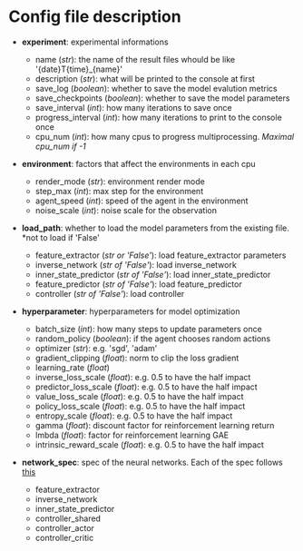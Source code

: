# Config file description

- **experiment**: experimental informations
    - name (*str*): the name of the result files whould be like '{date}T{time}_{name}'
    - description (*str*): what will be printed to the console at first
    - save_log (*boolean*): whether to save the model evalution metrics
    - save_checkpoints (*boolean*): whether to save the model parameters
    - save_interval (*int*): how many iterations to save once
    - progress_interval (*int*): how many iterations to print to the console once
    - cpu_num (*int*): how many cpus to progress multiprocessing. *Maximal cpu_num if -1*

- **environment**: factors that affect the environments in each cpu
    - render_mode (*str*): environment render mode
    - step_max (*int*): max step for the environment
    - agent_speed (*int*): speed of the agent in the environment
    - noise_scale (*int*): noise scale for the observation

- **load_path**: whether to load the model parameters from the existing file. *not to load if 'False'
    - feature_extractor (*str or 'False'*): load feature_extractor parameters
    - inverse_network (*str of 'False'*): load inverse_network
    - inner_state_predictor (*str of 'False'*): load inner_state_predictor
    - feature_predictor (*str of 'False'*): load feature_predictor
    - controller (*str of 'False'*): load controller

- **hyperparameter**: hyperparameters for model optimization
    - batch_size (*int*): how many steps to update parameters once
    - random_policy (*boolean*): if the agent chooses random actions
    - optimizer (*str*): e.g. 'sgd', 'adam'
    - gradient_clipping (*float*): norm to clip the loss gradient
    - learning_rate (*float*)
    - inverse_loss_scale (*float*): e.g. 0.5 to have the half impact
    - predictor_loss_scale (*float*): e.g. 0.5 to have the half impact
    - value_loss_scale (*float*): e.g. 0.5 to have the half impact
    - policy_loss_scale (*float*): e.g. 0.5 to have the half impact
    - entropy_scale (*float*): e.g. 0.5 to have the half impact
    - gamma (*float*): discount factor for reinforcement learning return
    - lmbda (*float*): factor for reinforcement learning GAE
    - intrinsic_reward_scale (*float*): e.g. 0.5 to have the half impact

- **network_spec**: spec of the neural networks. Each of the spec follows [this](https://github.com/khhandrea/pytorch-custom-module)
    - feature_extractor
    - inverse_network
    - inner_state_predictor
    - controller_shared
    - controller_actor
    - controller_critic